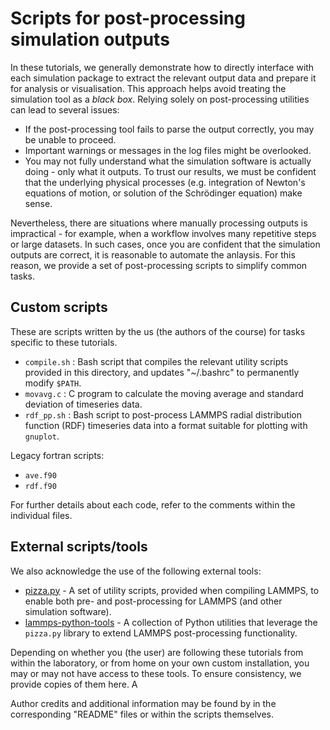 # Scripts for post-processing simulation outputs

In these tutorials, we generally demonstrate how to directly interface with each simulation package to extract the relevant output data and prepare it for analysis or visualisation. This approach helps avoid treating the simulation tool as a *black box*. Relying solely on post-processing utilities can lead to several issues:
- If the post-processing tool fails to parse the output correctly, you may be unable to proceed.
- Important warnings or messages in the log files might be overlooked.
- You may not fully understand what the simulation software is actually doing - only what it outputs. To trust our results, we must be confident that the underlying physical processes (e.g. integration of Newton's equations of motion, or solution of the Schrödinger equation) make sense.

Nevertheless, there are situations where manually processing outputs is impractical - for example, when a workflow involves many repetitive steps or large datasets. In such cases, once you are confident that the simulation outputs are correct, it is reasonable to automate the anlaysis. For this reason, we provide a set of post-processing scripts to simplify common tasks.

## Custom scripts

These are scripts written by the us (the authors of the course) for tasks specific to these tutorials.

- `compile.sh` : Bash script that compiles the relevant utility scripts provided in this directory, and updates "~/.bashrc" to permanently modify `$PATH`.
- `movavg.c` : C program to calculate the moving average and standard deviation of timeseries data.
- `rdf_pp.sh` : Bash script to post-process LAMMPS radial distribution function (RDF) timeseries data into a format suitable for plotting with `gnuplot`.

Legacy fortran scripts:
- `ave.f90`
- `rdf.f90`

For further details about each code, refer to the comments within the individual files.

## External scripts/tools

We also acknowledge the use of the following external tools:

- [pizza.py](pizza.py) - A set of utility scripts, provided when compiling LAMMPS, to enable both pre- and post-processing for LAMMPS (and other simulation software).
- [lammps-python-tools](/lammps-python-tools) - A collection of Python utilities that leverage the `pizza.py` library to extend LAMMPS post-processing functionality.

Depending on whether you (the user) are following these tutorials from within the laboratory, or from home on your own custom installation, you may or may not have access to these tools. To ensure consistency, we provide copies of them here. A

Author credits and additional information may be found by in the corresponding "README" files or within the scripts themselves.
